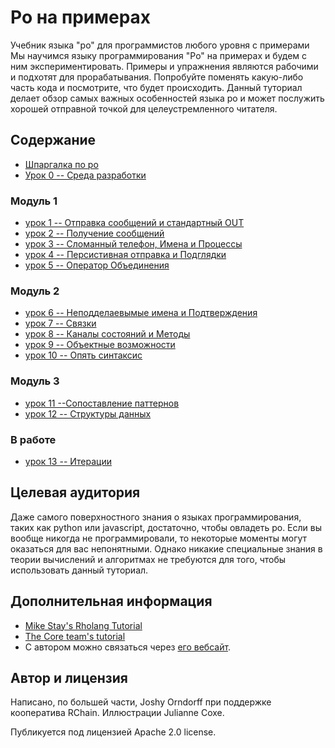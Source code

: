 # Ро на примерах
Учебник языка "ро" для программистов любого уровня с примерами
Мы научимся языку программирования "Ро" на примерах и будем с ним экспериментировать. Примеры и упражнения являются рабочими и подхотят для прорабатывания. Попробуйте поменять какую-либо часть кода и посмотрите, что будет происходить. Данный туториал делает обзор самых важных особенностей языка ро и может послужить хорошей отправной точкой для целеустремленного читателя.

## Содержание
* [Шпаргалка по ро](cheatSheet/README_RU.md)
* [Урок 0 -- Среда разработки](00-DeveloperEnvironment/README_RU.md)

### Модуль 1

* [урок 1 -- Отправка сообщений и стандартный OUT](01-SendingAndStandardOut/README_RU.md)
* [урок 2 -- Получение сообщений](02-Receiving/README_RU.md)
* [урок 3 -- Сломанный телефон, Имена и Процессы](03-TelephoneNamesAndProcesses/README_RU.md)
* [урок 4 -- Персистивная отправка и Подглядки](04-PersistentSendAndPeek/README_RU.md)
* [урок 5 -- Оператор Объединения](05-JoinOperator/README_RU.md)

### Модуль 2
* [урок 6 -- Неподделаевымые имена и Подтверждения](06-UnforgeableNamesAndAcks/)
* [урок 7 -- Связки](07-Bundles/)
* [урок 8 -- Каналы состояний и Методы](08-StateChannelsAndMethods/)
* [урок 9 -- Объектные возможности](09-ObjectCapabilities/)
* [урок 10 -- Опять синтаксис](10-MoreSyntax/)

### Модуль 3
* [урок 11 --Сопоставление паттернов](11-PatternMatching/)
* [урок 12 -- Структуры данных](12-DataStructures/)

### В работе
* [урок 13 -- Итерации](13-Iteration/)

## Целевая аудитория
Даже самого поверхностного знания о языках программирования, таких как python или javascript, достаточно, чтобы овладеть ро. Если вы вообще никогда не программировали, то некоторые моменты могут оказаться для вас непонятными. Однако никакие специальные знания в теории вычислений и алгоритмах не требуются для того, чтобы использовать данный туториал.

## Дополнительная информация
* [Mike Stay's Rholang Tutorial](https://developer.rchain.coop/tutorial/)
* [The Core team's tutorial](https://github.com/rchain/rchain/blob/master/docs/rholang/rholangtut.md)
* С автором можно связаться через [его вебсайт](https://joshyorndorff.com/contact).

## Автор и лицензия
Написано, по большей части, Joshy Orndorff при поддержке кооператива RChain.
Иллюстрации Julianne Coxe.

Публикуется под лицензией Apache 2.0 license.
